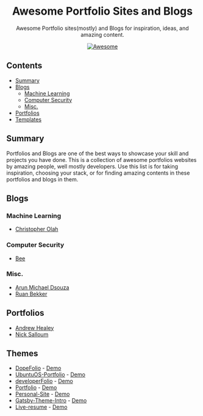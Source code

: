 <h1 align="center">Awesome Portfolio Sites and Blogs</h1>
<p align="center">
  Awesome Portfolio sites(mostly) and Blogs for inspiration, ideas, and amazing content.
</p>
<p align="center">
  <a href="https://github.com/sindresorhus/awesome">
    <img alt="Awesome" src="https://cdn.rawgit.com/sindresorhus/awesome/d7305f38d29fed78fa85652e3a63e154dd8e8829/media/badge.svg">
  </a>
</p>

## Contents

- [Summary](#summary)
- [Blogs](#blogs)
  - [Machine Learning](#machine-learning)
  - [Computer Security](#computer-security)
  - [Misc.](#misc)
- [Portfolios](#portfolios)
- [Templates](#themes)

## Summary
Portfolios and Blogs are one of the best ways to showcase your skill and projects you have done. This is a collection of awesome portfolios websites by amazing people, well mostly developers. Use this list is for taking inspiration, choosing your stack, or for finding amazing contents in these portfolios and blogs in them. 

## Blogs

### Machine Learning
- [Christopher Olah](http://colah.github.io/about.html)

### Computer Security
- [Bee](https://skerritt.blog/)

### Misc.
- [Arun Michael Dsouza](https://arunmichaeldsouza.com/)
- [Ruan Bekker](https://blog.ruanbekker.com/)

## Portfolios
- [Andrew Healey](https://healeycodes.com/)
- [Nick Salloum](https://callmenick.com/)


## Themes

- [DopeFolio](https://github.com/rammcodes/Dopefolio) - [Demo](https://dopefolio.netlify.app/)
- [UbuntuOS-Portfolio](https://github.com/vivek9patel/vivek9patel.github.io) - [Demo](https://vivek9patel.github.io/)
- [developerFolio](https://github.com/saadpasta/developerFolio) - [Demo](https://developerfolio.js.org/)
- [Portfolio](https://github.com/hashirshoaeb/home) - [Demo](https://hashirshoaeb.github.io/home)
- [Personal-Site](https://github.com/mldangelo/personal-site) - [Demo](https://mldangelo.com/)
- [Gatsby-Theme-Intro](https://github.com/wkocjan/gatsby-theme-intro) - [Demo](https://weeby.studio/intro/)
- [Live-resume](https://github.com/guilhermeborgesbastos/live-resume) - [Demo](https://guilhermeborgesbastos.com/en/)